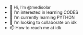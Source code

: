 - 👋 Hi, I’m @medisolar
- 👀 I’m interested in learning CODES
- 🌱 I’m currently learning PYTHON
- 💞️ I’m looking to collaborate on idk
- 📫 How to reach me at idk

<!---
medisolar/medisolar is a ✨ special ✨ repository because its `README.md` (this file) appears on your GitHub profile.
You can click the Preview link to take a look at your changes.
--->
